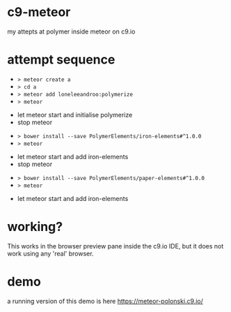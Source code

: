 # c9-meteor
my attepts at polymer inside meteor on c9.io

# attempt sequence
- ``` > meteor create a ```
- ``` > cd a ```
- ``` > meteor add loneleeandroo:polymerize ```
- ``` > meteor ```

 * let meteor start and initialise polymerize
 * stop meteor 
 
- ``` > bower install --save PolymerElements/iron-elements#^1.0.0 ```
- ``` > meteor ``` 
 
 * let meteor start and add iron-elements
 * stop meteor

- ``` > bower install --save PolymerElements/paper-elements#^1.0.0 ```
- ``` > meteor ```

 * let meteor start and add iron-elements 

# working?
This works in the browser preview pane inside the c9.io IDE, but it does not work using any 'real' browser.

# demo
a running version of this demo is here https://meteor-polonski.c9.io/

